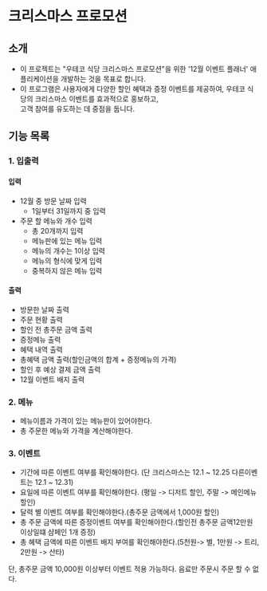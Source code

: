 # 크리스마스 프로모션
## 소개
* 이 프로젝트는 "우테코 식당 크리스마스 프로모션"을 위한 '12월 이벤트 플래너' 애플리케이션을 개발하는 것을 목표로 합니다.
* 이 프로그램은 사용자에게 다양한 할인 혜택과 증정 이벤트를 제공하여, 우테코 식당의 크리스마스 이벤트를 효과적으로 홍보하고,<br> 고객 참여를 유도하는 데 중점을 둡니다.
## 기능 목록
### 1. 입출력
#### 입력
* 12월 중 방문 날짜 입력
  * 1일부터 31일까지 중 입력
* 주문 할 메뉴와 개수 입력
  * 총 20개까지 입력
  * 메뉴판에 있는 메뉴 입력
  * 메뉴의 개수는 1이상 입력
  * 메뉴의 형식에 맞게 입력
  * 중복하지 않은 메뉴 입력

#### 출력
* 방문한 날짜 출력
* 주문 현황 출력
* 할인 전 총주문 금액 출력
* 증정메뉴 출력
* 혜택 내역 출력
* 총혜택 금액 출력(할인금액의 합계 + 증정메뉴의 가격)
* 할인 후 예상 결제 금액 출력
* 12월 이벤트 배지 출력

### 2. 메뉴
* 메뉴이름과 가격이 있는 메뉴판이 있어야한다.
* 총 주문한 메뉴와 가격을 계산해야한다.

### 3. 이벤트
* 기간에 따른 이벤트 여부를 확인해야한다. (단 크리스마스는 12.1 ~ 12.25 다른이벤트는 12.1 ~ 12.31)
* 요일에 따른 이벤트 여부를 확인해야한다. (평일 -> 디저트 할인, 주말 -> 메인메뉴 할인)
* 달력 별 이벤트 여부를 확인해야한다.(총주문 금액에서 1,000원 할인)
* 총 주문 금액에 따른 증정이벤트 여부를 확인해야한다.(할인전 총주문 금액12만원 이상일떄 샴페인 1개 증정)
* 총 혜택 금액에 따른 이벤트 배지 부여를 확인해야한다.(5천원-> 별, 1만원 -> 트리, 2만원 -> 산타)

단, 총주문 금액 10,000원 이상부터 이벤트 적용 가능하다.
음료만 주문시 주문 할 수 없다.
